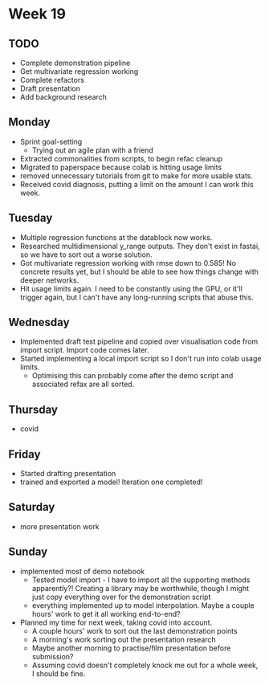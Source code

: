 # Week 19
## TODO
- Complete demonstration pipeline
- Get multivariate regression working
- Complete refactors
- Draft presentation
- Add background research 

## Monday
- Sprint goal-setting 
  - Trying out an agile plan with a friend
- Extracted commonalities from scripts, to begin refac cleanup 
- Migrated to paperspace because colab is hitting usage limits 
- removed unnecessary tutorials from git to make for more usable stats. 
- Received covid diagnosis, putting a limit on the amount I can work this week. 

## Tuesday
- Multiple regression functions at the datablock now works. 
- Researched multidimensional y\_range outputs. They don't exist in fastai, so we have to sort out a worse solution.
- Got multivariate regression working with rmse down to 0.585! No concrete results yet, but I should be able to see how things change with deeper networks. 
- Hit usage limits again. I need to be constantly using the GPU, or it'll trigger again, but I can't have any long-running scripts that abuse this.  

## Wednesday 
- Implemented draft test pipeline and copied over visualisation code from import script. Import code comes later.
- Started implementing a local import script so I don't run into colab usage limits. 
  - Optimising this can probably come after the demo script and associated refax are all sorted.

## Thursday
- covid 

## Friday 
- Started drafting presentation
- trained and exported a model! Iteration one completed!   

## Saturday 
- more presentation work

## Sunday
- implemented most of demo notebook
  - Tested model import - I have to import all the supporting methods apparently?! Creating a library may be worthwhile, though I might just copy everything over for the demonstration script 
  - everything implemented up to model interpolation. Maybe a couple hours' work to get it all working end-to-end? 
- Planned my time for next week, taking covid into account.
  - A couple hours' work to sort out the last demonstration points
  - A morning's work sorting out the presentation research
  - Maybe another morning to practise/film presentation before submission? 
  - Assuming covid doesn't completely knock me out for a whole week, I should be fine.  
